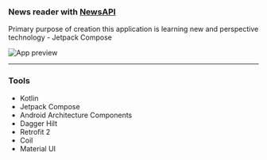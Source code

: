 ### News reader with [NewsAPI](https://newsapi.org/)

Primary purpose of creation this application is learning new and perspective technology - Jetpack
Compose

![App preview](preview.gif)

---

### Tools

- Kotlin
- Jetpack Compose
- Android Architecture Components
- Dagger Hilt
- Retrofit 2
- Coil
- Material UI
